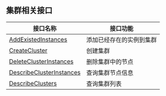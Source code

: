 ## 集群相关接口

| 接口名称 | 接口功能 |
|---------|---------|
| [AddExistedInstances](/document/api/457/31865) | 添加已经存在的实例到集群 |
| [CreateCluster](/document/api/457/34527) | 创建集群 |
| [DeleteClusterInstances](/document/api/457/31864) | 删除集群中的节点 |
| [DescribeClusterInstances](/document/api/457/31863) | 查询集群节点信息 |
| [DescribeClusters](/document/api/457/31862) | 查询集群列表 |


